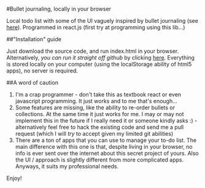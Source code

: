 #Bullet journaling, locally in your browser

Local todo list with some of the UI vaguely inspired by bullet journaling (see [here](http://bulletjournal.com/)). 
Programmed in react.js (first try at programming using this lib...)


##"Installation" guide

Just download the source code, and run index.html in your browser. 
Alternatively, _you can run it straight off github_ by clicking [here](http://rawgithub.com/lollipierre/react-bullet-app/master/index.html).
Everything is stored locally on your computer (using the localStorage ability of html5 apps), no server is required.

##A word of caution

1. I'm a crap programmer - don't take this as textbook react or even javascript programming. It just works and to me that's enough...
2. Some features are missing, like the ability to re-order bullets or collections. At the same time it just works for me. I may or may not implement this in the future if I really need it or someone kindly asks :) - alternatively feel free to hack the existing code and send me a pull request (which I will *try* to accept given my limited git abilities)
3. There are a ton of apps that you can use to manage your to-do list. The main difference with this one is that, despite living in your browser, no info is ever sent over the internet about this secret project of yours. Also the UI / approach is slightly different from more complicated apps. Anyways, it suits my professional needs.

Enjoy!
